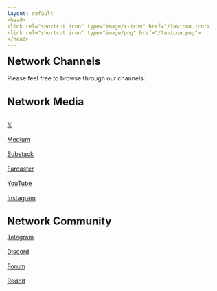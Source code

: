 ```yaml
---
layout: default
<head>
<link rel="shortcut icon" type="image/x-icon" href="/favicon.ico">
<link rel="shortcut icon" type="image/png" href="/favicon.png">
</head>
---
```

<b><font size="5">Network Channels</font></b>
<br>
<br>
Please feel free to browse through our channels: 

<br>
<b><font size="5">Network Media</font></b>
<br>
<br>

<a href="https://x.com/netxork" target="_blank">𝕏</a>
<br>
<br>
<a href="https://medium.com/@network" target="_blank">Medium</a>
<br>
<br>
<a href="https://network.substack.com/" target="_blank">Substack</a>
<br>
<br>
<a href="https://farcaster.xyz/netxork" target="_blank">Farcaster</a>
<br>
<br>
<a href="https://youtube.com/@netxork" target="_blank">YouTube</a>
<br>
<br>
<a href="https://instagram.com/netxork" target="_blank">Instagram</a>
<br>
<br>

<b><font size="5">Network Community</font></b>

<a href="https://t.me/networkfoundation" target="_blank">Telegram</a>
<br>
<br>
<a href="https://discord.gg/sCtK6YK" target="_blank">Discord</a>
<br>
<br>
<a href="https://network.flarum.cloud" target="_blank">Forum</a>
<br>
<br>
<a href="https://reddit.com/r/netxork" target="_blank">Reddit</a>
<br>
<br>




